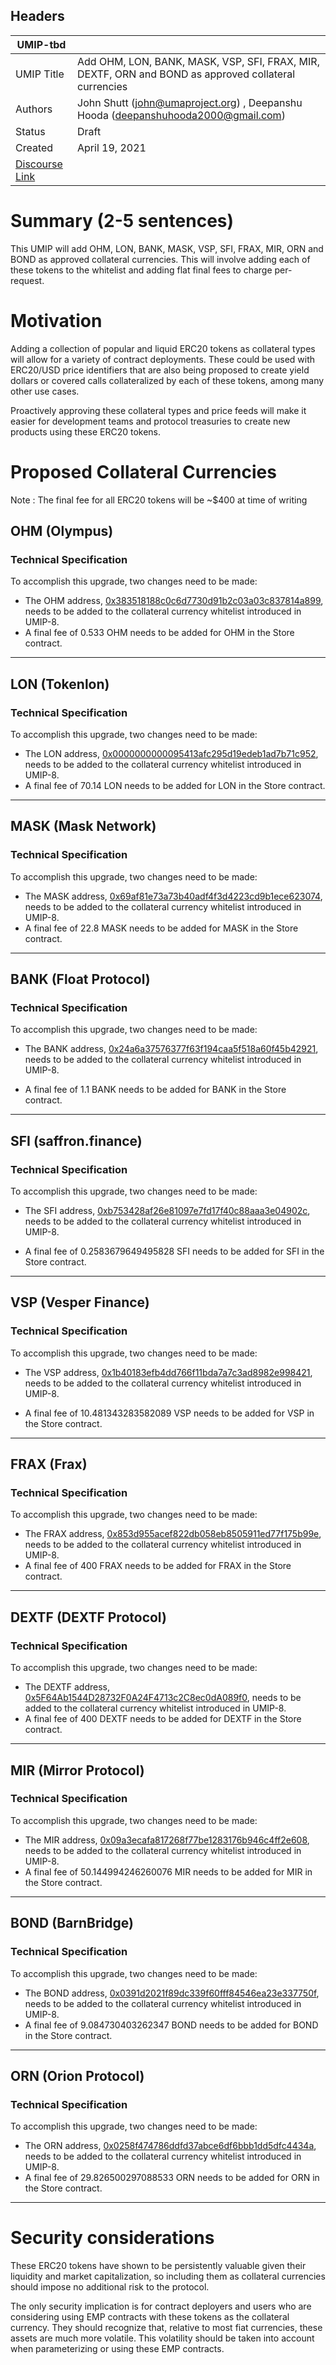 ## Headers
| UMIP-tbd   |                                                                                                                                          |
|------------|------------------------------------------------------------------------------------------------------------------------------------------|
| UMIP Title | Add  OHM, LON, BANK, MASK, VSP, SFI, FRAX, MIR, DEXTF, ORN and BOND as approved collateral currencies              |
| Authors    | John Shutt (john@umaproject.org) , Deepanshu Hooda (deepanshuhooda2000@gmail.com) |
| Status     | Draft                                                                                                                                    |
| Created    | April 19, 2021                                                                                                                           |
| [Discourse Link](https://discourse.umaproject.org/t/add-ohm-lon-bank-mask-vsp-sfi-frax-mir-orn-and-bond-as-approved-collateral-currencies/919)    |                                                                                                                     |

# Summary (2-5 sentences)
This UMIP will add OHM, LON, BANK, MASK, VSP, SFI, FRAX, MIR, ORN and BOND as approved collateral currencies.
This will involve adding each of these tokens to the whitelist and adding flat final fees to charge per-request.

# Motivation

Adding a collection of popular and liquid ERC20 tokens as collateral types will allow for a variety of contract deployments. These could be used with ERC20/USD price identifiers that are also being proposed to create yield dollars or covered calls collateralized by each of these tokens, among many other use cases.

Proactively approving these collateral types and price feeds will make it easier for development teams and protocol treasuries to create new products using these ERC20 tokens.

# Proposed Collateral Currencies
Note : The final fee for all ERC20 tokens will be ~$400 at time of writing



## OHM (Olympus)

### Technical Specification
To accomplish this upgrade, two changes need to be made:

 * The OHM address, [0x383518188c0c6d7730d91b2c03a03c837814a899][OHM], needs to be added to the collateral currency whitelist introduced in UMIP-8.
 * A final fee of 0.533 OHM needs to be added for OHM in the Store contract. 

 [OHM]: https://etherscan.io/token/0x383518188c0c6d7730d91b2c03a03c837814a899


---	
## LON (Tokenlon)

### Technical Specification
To accomplish this upgrade, two changes need to be made:

 * The LON address, [0x0000000000095413afc295d19edeb1ad7b71c952][LON], needs to be added to the collateral currency whitelist introduced in UMIP-8.
 * A final fee of 70.14 LON needs to be added for LON in the Store contract. 

 [LON]: https://etherscan.io/token/0x0000000000095413afc295d19edeb1ad7b71c952



---

## MASK (Mask Network)

### Technical Specification
To accomplish this upgrade, two changes need to be made:

 * The MASK address, [0x69af81e73a73b40adf4f3d4223cd9b1ece623074][MASK], needs to be added to the collateral currency whitelist introduced in UMIP-8.
 * A final fee of 22.8 MASK needs to be added for MASK in the Store contract. 

 [MASK]: https://etherscan.io/token/0x69af81e73a73b40adf4f3d4223cd9b1ece623074

---



## BANK (Float Protocol)

### Technical Specification
  To accomplish this upgrade, two changes need to be made:

  * The BANK address, [0x24a6a37576377f63f194caa5f518a60f45b42921][BANK], needs to be added to the collateral currency whitelist introduced in UMIP-8.
  * A final fee of 1.1 BANK needs to be added for BANK in the Store contract.

     [BANK]: https://etherscan.io/token/0x24a6a37576377f63f194caa5f518a60f45b42921 
---

## SFI (saffron.finance)

### Technical Specification
 To accomplish this upgrade, two changes need to be made:
  * The SFI address, [0xb753428af26e81097e7fd17f40c88aaa3e04902c][SFI], needs to be added to the collateral currency whitelist introduced in UMIP-8.
  * A final fee of 0.2583679649495828 SFI needs to be added for SFI in the Store contract.

     [SFI]: https://etherscan.io/token/0xb753428af26e81097e7fd17f40c88aaa3e04902c 
     
  ---
## VSP (Vesper Finance)

   ### Technical Specification
   To accomplish this upgrade, two changes need to be made:

   * The VSP address, [0x1b40183efb4dd766f11bda7a7c3ad8982e998421][VSP], needs to be added to the collateral currency whitelist introduced in UMIP-8.
   * A final fee of 10.481343283582089 VSP needs to be added for VSP in the Store contract.

     [VSP]: https://etherscan.io/token/0x1b40183efb4dd766f11bda7a7c3ad8982e998421 
     
 ---

## FRAX (Frax)

   ### Technical Specification
   To accomplish this upgrade, two changes need to be made:

   * The FRAX address, [0x853d955acef822db058eb8505911ed77f175b99e][FRAX], needs to be added to the collateral currency whitelist introduced in UMIP-8.
   * A final fee of 400 FRAX needs to be added for FRAX in the Store contract.

   [FRAX]: https://etherscan.io/token/0x853d955acef822db058eb8505911ed77f175b99e 
     
  ---

## DEXTF (DEXTF Protocol)

### Technical Specification
To accomplish this upgrade, two changes need to be made:

 * The DEXTF address, [0x5F64Ab1544D28732F0A24F4713c2C8ec0dA089f0][DEXTF], needs to be added to the collateral currency whitelist introduced in UMIP-8.
 * A final fee of 400 DEXTF needs to be added for DEXTF in the Store contract. 

 [DEXTF]: https://etherscan.io/token/0x5F64Ab1544D28732F0A24F4713c2C8ec0dA089f0


---	


## MIR (Mirror Protocol)

   ### Technical Specification
   To accomplish this upgrade, two changes need to be made:

   * The MIR address, [0x09a3ecafa817268f77be1283176b946c4ff2e608][MIR], needs to be added to the collateral currency whitelist introduced in UMIP-8.
   * A final fee of 50.144994246260076 MIR needs to be added for MIR in the Store contract.

   [MIR]: https://etherscan.io/token/0x09a3ecafa817268f77be1283176b946c4ff2e608 
   
  ---
    
## BOND (BarnBridge)

   ### Technical Specification
   To accomplish this upgrade, two changes need to be made:

   * The BOND address, [0x0391d2021f89dc339f60fff84546ea23e337750f][BOND], needs to be added to the collateral currency whitelist introduced in UMIP-8.
   * A final fee of 9.084730403262347 BOND needs to be added for BOND in the Store contract.

   [BOND]: https://etherscan.io/token/0x0391d2021f89dc339f60fff84546ea23e337750f 
     
  ---
## ORN (Orion Protocol)

  ### Technical Specification
   To accomplish this upgrade, two changes need to be made:

   * The ORN address, [0x0258f474786ddfd37abce6df6bbb1dd5dfc4434a][ORN], needs to be added to the collateral currency whitelist introduced in UMIP-8.
   * A final fee of 29.826500297088533 ORN needs to be added for ORN in the Store contract.

   [ORN]: https://etherscan.io/token/0x0258f474786ddfd37abce6df6bbb1dd5dfc4434a 
   

 ---

# Security considerations

These ERC20 tokens have shown to be persistently valuable given their liquidity and market capitalization, so including them as collateral currencies should impose no additional risk to the protocol.

The only security implication is for contract deployers and users who are considering using EMP contracts with these tokens as the collateral currency. They should recognize that, relative to most fiat currencies, these assets are much more volatile. This volatility should be taken into account when parameterizing or using these EMP contracts.
